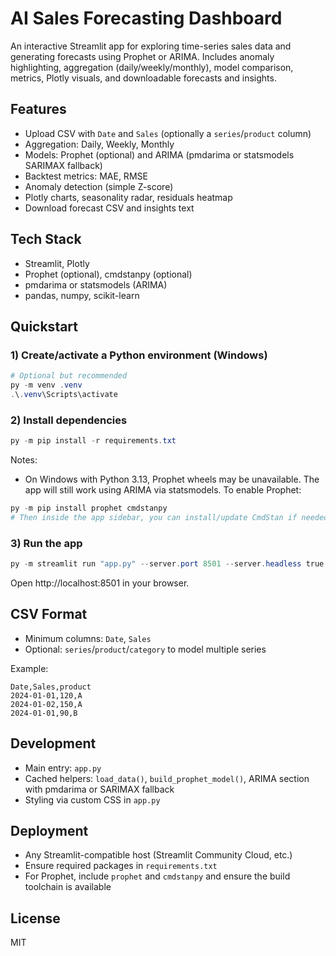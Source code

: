 # AI Sales Forecasting Dashboard

An interactive Streamlit app for exploring time-series sales data and generating forecasts using Prophet or ARIMA. Includes anomaly highlighting, aggregation (daily/weekly/monthly), model comparison, metrics, Plotly visuals, and downloadable forecasts and insights.

## Features
- Upload CSV with `Date` and `Sales` (optionally a `series`/`product` column)
- Aggregation: Daily, Weekly, Monthly
- Models: Prophet (optional) and ARIMA (pmdarima or statsmodels SARIMAX fallback)
- Backtest metrics: MAE, RMSE
- Anomaly detection (simple Z-score)
- Plotly charts, seasonality radar, residuals heatmap
- Download forecast CSV and insights text

## Tech Stack
- Streamlit, Plotly
- Prophet (optional), cmdstanpy (optional)
- pmdarima or statsmodels (ARIMA)
- pandas, numpy, scikit-learn

## Quickstart

### 1) Create/activate a Python environment (Windows)
```powershell
# Optional but recommended
py -m venv .venv
.\.venv\Scripts\activate
```

### 2) Install dependencies
```powershell
py -m pip install -r requirements.txt
```

Notes:
- On Windows with Python 3.13, Prophet wheels may be unavailable. The app will still work using ARIMA via statsmodels. To enable Prophet:
```powershell
py -m pip install prophet cmdstanpy
# Then inside the app sidebar, you can install/update CmdStan if needed
```

### 3) Run the app
```powershell
py -m streamlit run "app.py" --server.port 8501 --server.headless true
```
Open http://localhost:8501 in your browser.

## CSV Format
- Minimum columns: `Date`, `Sales`
- Optional: `series`/`product`/`category` to model multiple series

Example:
```
Date,Sales,product
2024-01-01,120,A
2024-01-02,150,A
2024-01-01,90,B
```

## Development
- Main entry: `app.py`
- Cached helpers: `load_data()`, `build_prophet_model()`, ARIMA section with pmdarima or SARIMAX fallback
- Styling via custom CSS in `app.py`

## Deployment
- Any Streamlit-compatible host (Streamlit Community Cloud, etc.)
- Ensure required packages in `requirements.txt`
- For Prophet, include `prophet` and `cmdstanpy` and ensure the build toolchain is available

## License
MIT
